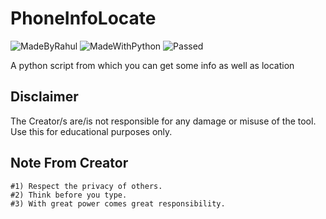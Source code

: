 # PhoneInfoLocate
![MadeByRahul](https://img.shields.io/badge/Made%20By-RahulGonal-orange)
![MadeWithPython](https://img.shields.io/badge/Made%20With-Python-blue)
![Passed](https://img.shields.io/badge/Tests-Succesfully%20Passed-brightgreen)

A python script from which you can get some info as well as location

## Disclaimer
The Creator/s are/is not responsible for any damage or misuse of the tool. Use this for educational purposes only.

## Note From Creator
```
#1) Respect the privacy of others.
#2) Think before you type.
#3) With great power comes great responsibility.
```

